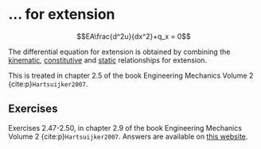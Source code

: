 ```{index} Differential equation extension
```

# ... for extension

$$EA\frac{d^2u}{dx^2}+q_x = 0$$

The differential equation for extension is obtained by combining the [kinematic](../kinematic/extension.md), [constitutive](../constitutive/extension.md) and [static](../../support_internal_forces/ode/extension.md) relationships for extension.

This is treated in chapter 2.5 of the book Engineering Mechanics Volume 2 {cite:p}`Hartsuijker2007`.

## Exercises
Exercises 2.47-2.50, in chapter 2.9 of the book Engineering Mechanics Volume 2 {cite:p}`Hartsuijker2007`. Answers are available on [this website](https://icozct.tudelft.nl/TUD_CT/bookanswers/vol2/Chapter2/).